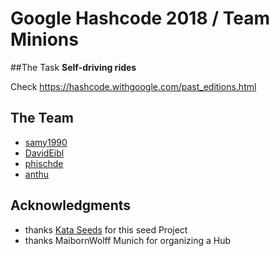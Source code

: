 # Google Hashcode 2018 / Team  Minions

##The Task
**Self-driving rides**

Check https://hashcode.withgoogle.com/past_editions.html

## The Team
- [samy1990](https://github.com/samy1990)
- [DavidEibl](https://github.com/DavidEibl)
- [phischde](https://github.com/phischde)
- [anthu](https://github.com/anthu)

## Acknowledgments
- thanks [Kata Seeds](http://kata-seeds.github.io) for this seed Project
- thanks MaibornWolff Munich for organizing a Hub
